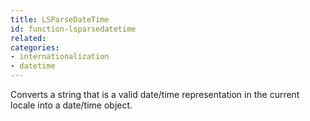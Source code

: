 ```yaml
---
title: LSParseDateTime
id: function-lsparsedatetime
related:
categories:
- internationalization
- datetime
---
```


Converts a string that is a valid date/time representation in the current locale into a date/time object.
